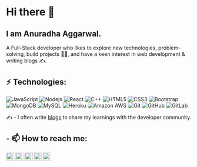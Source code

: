 
<!--
**anuradha9712/anuradha9712** is a ✨ _special_ ✨ repository because its `README.md` (this file) appears on your GitHub profile.

Here are some ideas to get you started:

- 🔭 I’m currently working on ...
- 🌱 I’m currently learning ...
- 👯 I’m looking to collaborate on ...
- 🤔 I’m looking for help with ...
- 💬 Ask me about ...
- 📫 How to reach me: ...
- 😄 Pronouns: ...
- ⚡ Fun fact: ...
-->



# Hi there 👋

## I am Anuradha Aggarwal. 

A Full-Stack developer who likes to explore new technologies, problem-solving, build projects 👩‍💻, and have a keen interest in web development & writing blogs ✍.

## ⚡ Technologies:

![JavaScript](https://img.shields.io/badge/-JavaScript-blue?style=flat-square&logo=javascript)
![Nodejs](https://img.shields.io/badge/-Nodejs-blueviolet?style=flat-square&logo=Node.js)
![React](https://img.shields.io/badge/-React-orange?style=flat-square&logo=react)
![C++](https://img.shields.io/badge/-C++-00599C?style=flat-square&logo=c)
![HTML5](https://img.shields.io/badge/-HTML5-E34F26?style=flat-square&logo=html5&logoColor=white)
![CSS3](https://img.shields.io/badge/-CSS3-1572B6?style=flat-square&logo=css3)
![Bootstrap](https://img.shields.io/badge/-Bootstrap-563D7C?style=flat-square&logo=bootstrap)
![MongoDB](https://img.shields.io/badge/-MongoDB-black?style=flat-square&logo=mongodb)
![MySQL](https://img.shields.io/badge/-MySQL-black?style=flat-square&logo=mysql)
![Heroku](https://img.shields.io/badge/-Heroku-430098?style=flat-square&logo=heroku)
![Amazon AWS](https://img.shields.io/badge/Amazon%20AWS-232F3E?style=flat-square&logo=amazon-aws)
![Git](https://img.shields.io/badge/-Git-black?style=flat-square&logo=git)
![GitHub](https://img.shields.io/badge/-GitHub-181717?style=flat-square&logo=github)
![GitLab](https://img.shields.io/badge/-GitLab-FCA121?style=flat-square&logo=gitlab)

:writing_hand: - I often write [blogs](https://anuradha.hashnode.dev/) to share my learnings with the developer community.

## - 📫 How to reach me: 

<a href="https://www.linkedin.com/in/anuradha-aggarwal-4a2751107/">
  <img align="left" alt="Anuradha Aggarwal | LinkdeIN" width="22px" src="https://cdn.jsdelivr.net/npm/simple-icons@v3/icons/linkedin.svg" />
</a>
<a href="https://twitter.com/Anuradh06359394">
  <img align="left" alt="Anuradha Aggarwal | Twitter" width="22px" src="https://cdn.jsdelivr.net/npm/simple-icons@v3/icons/twitter.svg" />
</a>
<a href="https://www.instagram.com/blogcode404/">
  <img align="left" alt="Anuradha Aggarwal | Instagram" width="22px" src="https://cdn.jsdelivr.net/npm/simple-icons@3.13.0/icons/instagram.svg" />
</a>
<a href="https://dev.to/anuradha9712">
  <img align="left" alt="Anuradha Aggarwal | Dev.to" width="22px" src="https://cdn.jsdelivr.net/npm/simple-icons@3.13.0/icons/dev-dot-to.svg" />
</a>
<a href="https://anuradha.hashnode.dev/">
  <img align="left" alt="Anuradha Aggarwal | Hashnode" width="22px" src="https://cdn.jsdelivr.net/npm/simple-icons@3.13.0/icons/hashnode.svg" />
</a>

<br>


